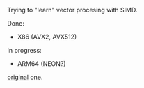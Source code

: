 Trying to "learn" vector procesing with SIMD.

Done:

 - X86 (AVX2, AVX512)

In progress:

 - ARM64 (NEON?)

[original](https://github.com/r4qq/pso-crazy-man/tree/main/pso-cpp) one.


